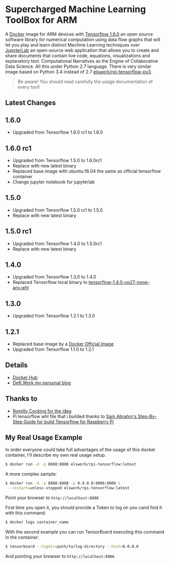 # Supercharged Machine Learning ToolBox for ARM

A [Docker](http://docker.com) image for ARM devices with [Tensorflow 1.6.0](https://www.tensorflow.org/) an open source software library for numerical computation using data flow graphs that will let you play and learn distinct Machine Learning techniques over [JupyterLab](https://github.com/jupyterlab/jupyterlab) an open-source web application that allows you to create and share documents that contain live code, equations, visualizations and explanatory text. Computational Narratives as the Engine of Collaborative Data Science. All this under Python 2.7 language.
There is very similar image based on Python 3.4 instead of 2.7 [elswork/rpi-tensorflow-py3](https://hub.docker.com/r/elswork/rpi-tensorflow-py3/).

> Be aware! You should read carefully the usage documentation of every tool!

## Latest Changes
1.6.0
-----
- Upgraded from Tensorflow 1.6.0 rc1 to 1.6.0

1.6.0 rc1
-----
- Upgraded from Tensorflow 1.5.0 to 1.6.0rc1
- Replace with new latest binary
- Replaced base image with ubuntu:16.04 the same as official tensorflow container
- Change jupyter notebook for jupyterlab

1.5.0
-----
- Upgraded from Tensorflow 1.5.0 rc1 to 1.5.0
- Replace with new latest binary

1.5.0 rc1
-----
- Upgraded from Tensorflow 1.4.0 to 1.5.0rc1
- Replace with new latest binary

1.4.0
-----
- Upgraded from Tensorflow 1.3.0 to 1.4.0
- Replaced Tensorflow local binary to [tensorflow-1.4.0-cp27-none-any.whl](http://ci.tensorflow.org/view/Nightly/job/nightly-pi/lastSuccessfulBuild/artifact/output-artifacts/tensorflow-1.4.0-cp27-none-any.whl)

1.3.0
-----
- Upgraded from Tensorflow 1.2.1 to 1.3.0

1.2.1
-----
- Replaced base image by a [Docker Official Image](https://github.com/docker-library/official-images)
- Upgraded from Tensorflow 1.1.0 to 1.2.1

## Details
- [Docker Hub](https://hub.docker.com/r/elswork/rpi-tensorflow/)
- [Deft.Work my personal blog](http://deft.work/tensorflow_for_raspberry)

## Thanks to

- [Romilly Cocking for the idea](https://github.com/romilly/rpi-docker-tensorflow)
- Pi tensorflow whl file that i builded thanks to [Sam Abrahm's Step-By-Step Guide for build Tensorflow for Raspberry Pi](https://github.com/samjabrahams/tensorflow-on-raspberry-pi/blob/master/GUIDE.md)

## My Real Usage Example

In order everyone could take full advantages of the usage of this docker container, I'll describe my own real usage setup.
```sh
$ docker run -d -p 8888:8888 elswork/rpi-tensorflow:latest

```
A more complex sample:
```sh
$ docker run -d -p 8888:8888 -p 0.0.0.0:6006:6006 \
 --restart=unless-stopped elswork/rpi-tensorflow:latest
```
Point your browser to `http://localhost:8888`

First time you open it, you should provide a Token to log on you cand find it with this command:

```sh
$ docker logs container_name
```

With the second example you can run TensorBoard executing this command in the container:

```sh
$ tensorboard --logdir=path/to/log-directory --host=0.0.0.0
```
And pointing your browser to `http://localhost:6006`
